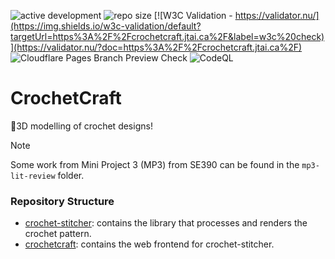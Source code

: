 ![active development](https://img.shields.io/badge/active%20dev-yes-brightgreen.svg)
![repo size](https://img.shields.io/github/languages/code-size/jazz-sim/crochet-craft)
[![W3C Validation - https://validator.nu/](https://img.shields.io/w3c-validation/default?targetUrl=https%3A%2F%2Fcrochetcraft.jtai.ca%2F&label=w3c%20check)](https://validator.nu/?doc=https%3A%2F%2Fcrochetcraft.jtai.ca%2F)
![Cloudflare Pages Branch Preview Check](https://img.shields.io/github/check-runs/jazz-sim/crochet-craft/main?nameFilter=Cloudflare%20Pages&style=flat&logo=cloudflarepages&label=Cloudflare%20Pages%20Branch%20Preview%20Check)
![CodeQL](https://github.com/jazz-sim/crochet-craft/actions/workflows/github-code-scanning/codeql/badge.svg)

# CrochetCraft

🧶3D modelling of crochet designs!

> [!NOTE]
> Some work from Mini Project 3 (MP3) from SE390 can be found in the `mp3-lit-review` folder.

### Repository Structure

-   [crochet-stitcher](crochet-stitcher): contains the library that processes and renders the crochet pattern.
-   [crochetcraft](crochetcraft): contains the web frontend for crochet-stitcher.
